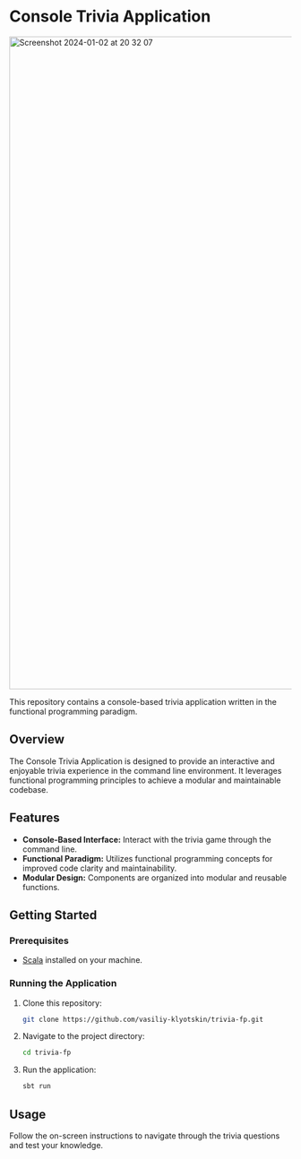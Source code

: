 # Console Trivia Application

<img width="1166" alt="Screenshot 2024-01-02 at 20 32 07" src="https://github.com/vasiliy-klyotskin/trivia-fp/assets/54911315/c3212e12-2412-4b2a-8c0b-5856619071fa">


This repository contains a console-based trivia application written in the functional programming paradigm.

## Overview

The Console Trivia Application is designed to provide an interactive and enjoyable trivia experience in the command line environment. It leverages functional programming principles to achieve a modular and maintainable codebase.

## Features

- **Console-Based Interface:** Interact with the trivia game through the command line.
- **Functional Paradigm:** Utilizes functional programming concepts for improved code clarity and maintainability.
- **Modular Design:** Components are organized into modular and reusable functions.

## Getting Started

### Prerequisites

- [Scala](https://www.scala-lang.org/) installed on your machine.

### Running the Application

1. Clone this repository:

    ```bash
    git clone https://github.com/vasiliy-klyotskin/trivia-fp.git
    ```

2. Navigate to the project directory:

    ```bash
    cd trivia-fp
    ```

3. Run the application:

    ```bash
    sbt run
    ```

## Usage

Follow the on-screen instructions to navigate through the trivia questions and test your knowledge.
